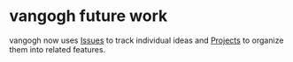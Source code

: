 # vangogh future work

vangogh now uses [Issues](https://github.com/arelate/vangogh/issues) to track individual ideas and [Projects](https://github.com/arelate/vangogh/projects?query=is%3Aopen) to organize them into related features.